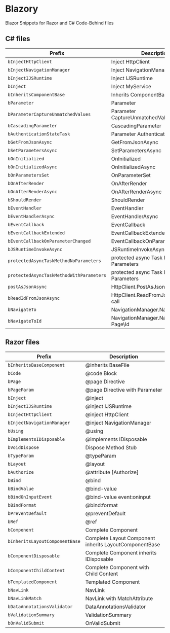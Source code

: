 # Blazory

Blazor Snippets for Razor and C# Code-Behind files

## C# files

| Prefix                                 | Description
|----------------------------------------|----------------------------------------------|
|`bInjectHttpClient`                     | Inject HttpClient
|`bInjectNavigationManager`              | Inject NavigationManager
|`bInjectIJSRuntime`                     | Inject IJSRuntime
|`bInject`                               | Inject MyService
|`bInheritsComponentBase`                | Inherits ComponentBase
|`bParameter`                            | Parameter
|`bParameterCaptureUnmatchedValues`      | Parameter CaptureUnmatchedValues
|`bCascadingParameter`                   | CascadingParameter
|`bAuthenticationStateTask`              | Parameter AuthenticationStateTask
|`bGetFromJsonAsync`                     | GetFromJsonAsync
|`bSetParametersAsync`                   | SetParametersAsync
|`bOnInitialized`                        | OnInitialized
|`bOnInitializedAsync`                   | OnInitializedAsync
|`bOnParametersSet`                      | OnParameterSet
|`bOnAfterRender`                        | OnAfterRender
|`bOnAfterRenderAsync`                   | OnAfterRenderAsync
|`bShouldRender`                         | ShouldRender
|`bEventHandler`                         | EventHandler
|`bEventHandlerAsync`                    | EventHandlerAsync
|`bEventCallback`                        | EventCallback
|`bEventCallbackExtended`                | EventCallbackExtended
|`bEventCallbackOnParameterChanged`      | EventCallbackOnParameterChanged
|`bJSRuntimeInvokeAsync`                 | JSRuntimeInvokeAsync
|`protectedAsyncTaskMethodNoParameters`  | protected async Task Method no Parameters
|`protectedAsyncTaskMethodWithParameters`| protected async Task Method with Parameters
|`postAsJsonAsync`                       | HttpClient.PostAsJsonAsync call
|`bReadIdFromJsonAsync`                  | HttpClient.ReadFromJsonAsync\<int> call
|`bNavigateTo`                           | NavigationManager.NavigateTo Page
|`bNavigateToId`                         | NavigationManager.NavigateTo Page\Id

## Razor files

| Prefix                             | Description
|------------------------------------|----------------------------------------------|
|`bInheritsBaseComponent`            | @inherits BaseFile
|`bCode`                             | @code Block
|`bPage`                             | @page Directive
|`bPageParam`                        | @page Directive with Parameter
|`bInject`                           | @inject
|`bInjectIJSRuntime`                 | @inject IJSRuntime
|`bInjectHttpClient`                 | @inject HttpClient
|`bInjectNavigationManager`          | @inject NavigationManager
|`bUsing`                            | @using
|`bImplementsIDisposable`            | @implements IDisposable
|`bVoidDispose`                      | Dispose Method Stub
|`bTypeParam`                        | @typeParam
|`bLayout`                           | @layout
|`bAuthorize`                        | @attribute [Authorize]
|`bBind`                             | @bind
|`bBindValue`                        | @bind-value
|`bBindOnInputEvent`                 | @bind-value event:oninput
|`bBindFormat`                       | @bind:format
|`bPreventDefault`                   | @preventDefault
|`bRef`                              | @ref
|`bComponent`                        | Complete Component
|`bInheritsLayoutComponentBase`      | Complete Layout Component inherits LayoutComponentBase
|`bComponentDisposable`              | Complete Component inherits IDisposable
|`bComponentChildContent`            | Complete Component with Child Content
|`bTemplatedComponent`               | Templated Component
|`bNavLink`                          | NavLink
|`bNavLinkMatch`                     | NavLink with MatchAttribute
|`bDataAnnotationsValidator`         | DataAnnotationsValidator
|`bValidationSummary`                | ValidationSummary
|`bOnValidSubmit`                    | OnValidSubmit

